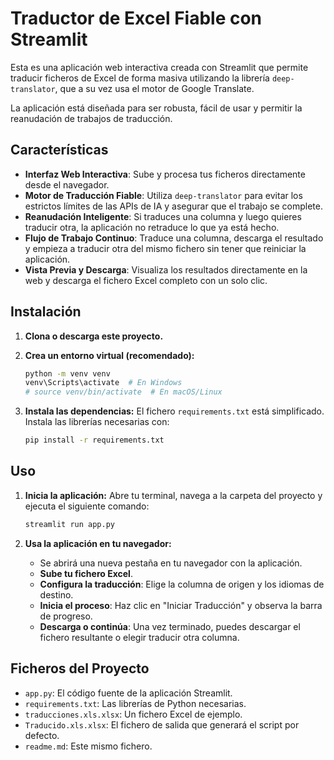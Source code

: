 # Traductor de Excel Fiable con Streamlit

Esta es una aplicación web interactiva creada con Streamlit que permite traducir ficheros de Excel de forma masiva utilizando la librería `deep-translator`, que a su vez usa el motor de Google Translate.

La aplicación está diseñada para ser robusta, fácil de usar y permitir la reanudación de trabajos de traducción.

## Características

-   **Interfaz Web Interactiva**: Sube y procesa tus ficheros directamente desde el navegador.
-   **Motor de Traducción Fiable**: Utiliza `deep-translator` para evitar los estrictos límites de las APIs de IA y asegurar que el trabajo se complete.
-   **Reanudación Inteligente**: Si traduces una columna y luego quieres traducir otra, la aplicación no retraduce lo que ya está hecho.
-   **Flujo de Trabajo Continuo**: Traduce una columna, descarga el resultado y empieza a traducir otra del mismo fichero sin tener que reiniciar la aplicación.
-   **Vista Previa y Descarga**: Visualiza los resultados directamente en la web y descarga el fichero Excel completo con un solo clic.

## Instalación

1.  **Clona o descarga este proyecto.**

2.  **Crea un entorno virtual (recomendado):**
    ```bash
    python -m venv venv
    venv\Scripts\activate  # En Windows
    # source venv/bin/activate  # En macOS/Linux
    ```

3.  **Instala las dependencias:**
    El fichero `requirements.txt` está simplificado. Instala las librerías necesarias con:
    ```bash
    pip install -r requirements.txt
    ```

## Uso

1.  **Inicia la aplicación:**
    Abre tu terminal, navega a la carpeta del proyecto y ejecuta el siguiente comando:
    ```bash
    streamlit run app.py
    ```

2.  **Usa la aplicación en tu navegador:**
    -   Se abrirá una nueva pestaña en tu navegador con la aplicación.
    -   **Sube tu fichero Excel**.
    -   **Configura la traducción**: Elige la columna de origen y los idiomas de destino.
    -   **Inicia el proceso**: Haz clic en "Iniciar Traducción" y observa la barra de progreso.
    -   **Descarga o continúa**: Una vez terminado, puedes descargar el fichero resultante o elegir traducir otra columna.

## Ficheros del Proyecto

-   `app.py`: El código fuente de la aplicación Streamlit.
-   `requirements.txt`: Las librerías de Python necesarias.
-   `traducciones.xls.xlsx`: Un fichero Excel de ejemplo.
-   `Traducido.xls.xlsx`: El fichero de salida que generará el script por defecto.
-   `readme.md`: Este mismo fichero.
